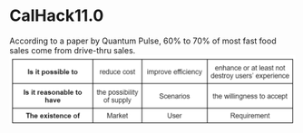 # CalHack11.0

According to a paper by Quantum Pulse, 60% to 70% of most fast food sales come from drive-thru sales.
![alt text](./Figures/Validation%20Matrix.png)